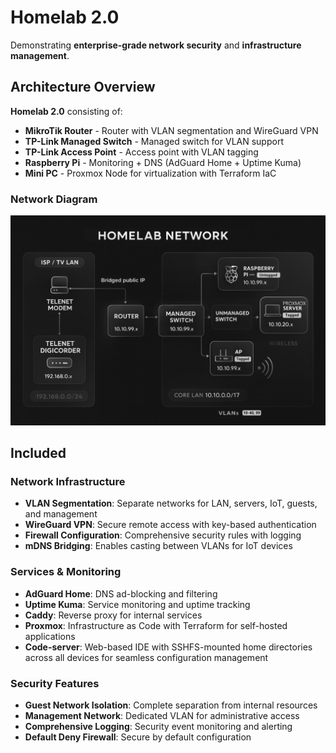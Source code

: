 # Homelab 2.0

Demonstrating **enterprise-grade network security** and **infrastructure management**.

## Architecture Overview

**Homelab 2.0** consisting of:
- **MikroTik Router** - Router with VLAN segmentation and WireGuard VPN
- **TP-Link Managed Switch** - Managed switch for VLAN support
- **TP-Link Access Point** - Access point with VLAN tagging
- **Raspberry Pi** - Monitoring + DNS (AdGuard Home + Uptime Kuma)
- **Mini PC** - Proxmox Node for virtualization with Terraform IaC

### Network Diagram
![diagram](./network_diagram.jpg)

## Included

### Network Infrastructure
- **VLAN Segmentation**: Separate networks for LAN, servers, IoT, guests, and management
- **WireGuard VPN**: Secure remote access with key-based authentication
- **Firewall Configuration**: Comprehensive security rules with logging
- **mDNS Bridging**: Enables casting between VLANs for IoT devices

### Services & Monitoring
- **AdGuard Home**: DNS ad-blocking and filtering
- **Uptime Kuma**: Service monitoring and uptime tracking
- **Caddy**: Reverse proxy for internal services
- **Proxmox**: Infrastructure as Code with Terraform for self-hosted applications
- **Code-server**: Web-based IDE with SSHFS-mounted home directories across all devices for seamless configuration management

### Security Features
- **Guest Network Isolation**: Complete separation from internal resources
- **Management Network**: Dedicated VLAN for administrative access
- **Comprehensive Logging**: Security event monitoring and alerting
- **Default Deny Firewall**: Secure by default configuration
